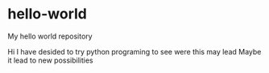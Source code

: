 # hello-world
My hello world repository 

Hi I have desided to try python programing to see were this may lead 
Maybe it lead to new possibilities
